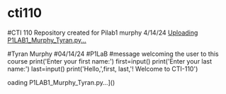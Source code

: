 # cti110
#CTI 110 Repository
created for Pilab1
murphy
4/14/24
[Uploading P1LAB1_Murphy_Tyran.py…]()

#Tyran Murphy
#04/14/24
#P1LaB
#message welcoming the user to this course
print('Enter your first name:')
first=input()
print('Enter your last name:')
last=input()
print('Hello,',first, last,'! Welcome to CTI-110')

oading P1LAB1_Murphy_Tyran.py…]()

